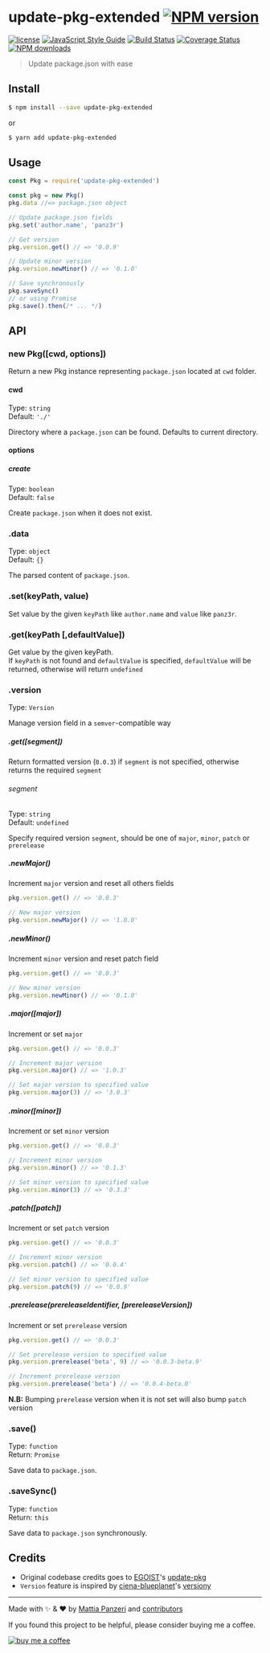 # update-pkg-extended [![NPM version](https://img.shields.io/npm/v/update-pkg-extended.svg)](https://npmjs.com/package/update-pkg-extended)

[![license](https://img.shields.io/github/license/panz3r/update-pkg-extended.svg)](LICENSE)
[![JavaScript Style Guide](https://img.shields.io/badge/code_style-standard-brightgreen.svg)](https://standardjs.com)
[![Build Status](https://travis-ci.com/panz3r/update-pkg-extended.svg?branch=master)](https://travis-ci.com/panz3r/update-pkg-extended)
[![Coverage Status](https://coveralls.io/repos/github/panz3r/update-pkg-extended/badge.svg?branch=master)](https://coveralls.io/github/panz3r/update-pkg-extended?branch=master)
[![NPM downloads](https://img.shields.io/npm/dm/update-pkg-extended.svg)](https://npmjs.com/package/update-pkg-extended)

> Update package.json with ease

## Install

```bash
$ npm install --save update-pkg-extended
```
or
```bash
$ yarn add update-pkg-extended
```

## Usage

```js
const Pkg = require('update-pkg-extended')

const pkg = new Pkg()
pkg.data //=> package.json object

// Update package.json fields
pkg.set('author.name', 'panz3r')

// Get version
pkg.version.get() // => '0.0.9'

// Update minor version
pkg.version.newMinor() // => '0.1.0'

// Save synchronously
pkg.saveSync()
// or using Promise
pkg.save().then(/* ... */)
```

## API

### new Pkg([cwd, options])

Return a new Pkg instance representing `package.json` located at `cwd` folder.

#### cwd

Type: `string`<br>
Default: `'./'`

Directory where a `package.json` can be found. Defaults to current directory.

#### options

##### create

Type: `boolean`<br>
Default: `false`

Create `package.json` when it does not exist.

### .data

Type: `object`<br>
Default: `{}`

The parsed content of `package.json`.

### .set(keyPath, value)

Set value by the given `keyPath` like `author.name` and `value` like `panz3r`.

### .get(keyPath [,defaultValue])

Get value by the given keyPath.<br>
If `keyPath` is not found and `defaultValue` is specified, `defaultValue` will be returned, otherwise will return `undefined`

### .version

Type: `Version`

Manage version field in a `semver`-compatible way

##### .get([segment])

Return formatted version (`0.0.3`) if `segment` is not specified, otherwise returns the required `segment`

###### segment

Type: `string`<br>
Default: `undefined`

Specify required version `segment`, should be one of `major`, `minor`, `patch` or `prerelease`

##### .newMajor()

Increment `major` version and reset all others fields

```js
pkg.version.get() // => '0.0.3'

// New major version
pkg.version.newMajor() // => '1.0.0'
```

##### .newMinor()

Increment `minor` version and reset patch field

```js
pkg.version.get() // => '0.0.3'

// New minor version
pkg.version.newMinor() // => '0.1.0'
```

##### .major([major])

Increment or set `major`

```js
pkg.version.get() // => '0.0.3'

// Increment major version
pkg.version.major() // => '1.0.3'

// Set major version to specified value
pkg.version.major(3) // => '3.0.3'
```

##### .minor([minor])

Increment or set `minor` version

```js
pkg.version.get() // => '0.0.3'

// Increment minor version
pkg.version.minor() // => '0.1.3'

// Set minor version to specified value
pkg.version.minor(3) // => '0.3.3'
```

##### .patch([patch])

Increment or set `patch` version

```js
pkg.version.get() // => '0.0.3'

// Increment minor version
pkg.version.patch() // => '0.0.4'

// Set minor version to specified value
pkg.version.patch(9) // => '0.0.9'
```

##### .prerelease(prereleaseIdentifier, [prereleaseVersion])

Increment or set `prerelease` version

```js
pkg.version.get() // => '0.0.3'

// Set prerelease version to specified value
pkg.version.prerelease('beta', 9) // => '0.0.3-beta.9'

// Increment prerelease version
pkg.version.prerelease('beta') // => '0.0.4-beta.0'
```

**N.B:** Bumping `prerelease` version when it is not set will also bump `patch` version


### .save()

Type: `function`<br>
Return: `Promise`

Save data to `package.json`.

### .saveSync()

Type: `function`<br>
Return: `this`

Save data to `package.json` synchronously.

## Credits

- Original codebase credits goes to [EGOIST](https://github.com/egoist)'s [update-pkg](https://github.com/egoist/update-pkg)
- `Version` feature is inspired by [ciena-blueplanet](https://github.com/ciena-blueplanet)'s [versiony](https://github.com/ciena-blueplanet/versiony)

---

Made with :sparkles: & :heart: by [Mattia Panzeri](https://github.com/panz3r) and [contributors](https://github.com/panz3r/update-pkg-extended/graphs/contributors)

If you found this project to be helpful, please consider buying me a coffee.

[![buy me a coffee](https://www.buymeacoffee.com/assets/img/custom_images/white_img.png)](https://buymeacoff.ee/4f18nT0Nk)
